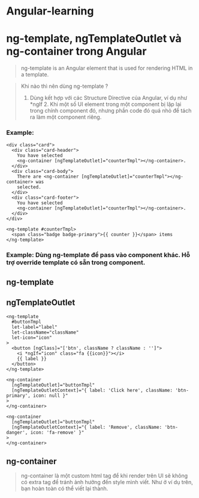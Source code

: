 # Angular-learning

# ng-template, ngTemplateOutlet và ng-container trong Angular
> ng-template is an Angular element that is used for rendering HTML in a template.

> Khi nào thì nên dùng ng-template ?
> 
> 1. Dùng kết hợp với các Structure Directive của Angular, ví dụ như *ngIf
>    2. Khi một số UI element trong một component bị lặp lại trong chính component đó, nhưng phần code đó quá nhỏ để tách ra làm một component riêng.

### Example:
``` 
<div class="card">
  <div class="card-header">
    You have selected
    <ng-container [ngTemplateOutlet]="counterTmpl"></ng-container>.
  </div>
  <div class="card-body">
    There are <ng-container [ngTemplateOutlet]="counterTmpl"></ng-container> was
    selected.
  </div>
  <div class="card-footer">
    You have selected
    <ng-container [ngTemplateOutlet]="counterTmpl"></ng-container>.
  </div>
</div>

<ng-template #counterTmpl>
  <span class="badge badge-primary">{{ counter }}</span> items
</ng-template>
```
  
### Example: Dùng ng-template để pass vào component khác. Hỗ trợ override template có sẵn trong component.



## ng-template

## ngTemplateOutlet
```  
<ng-template
  #buttonTmpl
  let-label="label"
  let-className="className"
  let-icon="icon"
>
  <button [ngClass]="['btn', className ? className : '']">
    <i *ngIf="icon" class="fa {{icon}}"></i>
    {{ label }}
  </button>
</ng-template>

<ng-container
  [ngTemplateOutlet]="buttonTmpl"
  [ngTemplateOutletContext]="{ label: 'Click here', className: 'btn-primary', icon: null }"
>
</ng-container>

<ng-container
  [ngTemplateOutlet]="buttonTmpl"
  [ngTemplateOutletContext]="{ label: 'Remove', className: 'btn-danger', icon: 'fa-remove' }"
>
</ng-container>
```


## ng-container
> ng-container là một custom html tag để khi render trên UI sẽ không có extra tag để tránh ảnh hưởng đến style mình viết. Như ở ví dụ trên, bạn hoàn toàn có thể viết lại thành.


